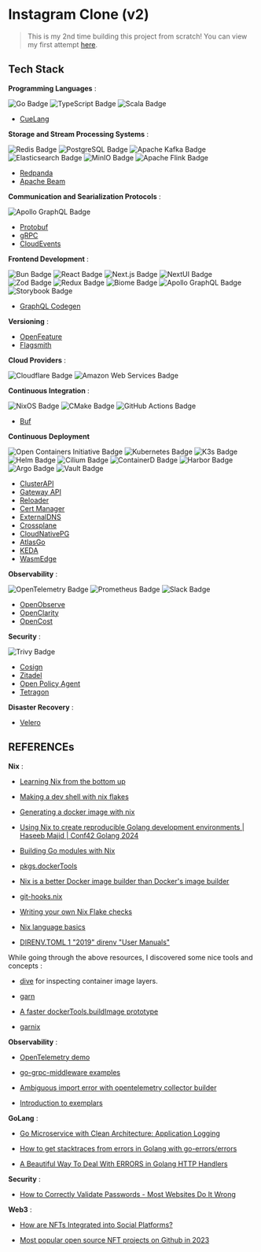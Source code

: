 # Instagram Clone (v2)

> This is my 2nd time building this project from scratch! You can view my first attempt [here](https://github.com/Archisman-Mridha/instagram-clone/tree/main).

## Tech Stack

**Programming Languages** :

![Go Badge](https://img.shields.io/badge/Go-00ADD8?logo=go&logoColor=fff&style=for-the-badge)
![TypeScript Badge](https://img.shields.io/badge/TypeScript-3178C6?logo=typescript&logoColor=fff&style=for-the-badge)
![Scala Badge](https://img.shields.io/badge/Scala-DC322F?logo=scala&logoColor=fff&style=for-the-badge)

- [CueLang](https://cuelang.org)

**Storage and Stream Processing Systems** :

![Redis Badge](https://img.shields.io/badge/Redis-FF4438?logo=redis&logoColor=fff&style=for-the-badge)
![PostgreSQL Badge](https://img.shields.io/badge/PostgreSQL-4169E1?logo=postgresql&logoColor=fff&style=for-the-badge)
![Apache Kafka Badge](https://img.shields.io/badge/Apache%20Kafka-231F20?logo=apachekafka&logoColor=fff&style=for-the-badge)
![Elasticsearch Badge](https://img.shields.io/badge/Elasticsearch-005571?logo=elasticsearch&logoColor=fff&style=for-the-badge)
![MinIO Badge](https://img.shields.io/badge/MinIO-C72E49?logo=minio&logoColor=fff&style=for-the-badge)
![Apache Flink Badge](https://img.shields.io/badge/Apache%20Flink-E6526F?logo=apacheflink&logoColor=fff&style=for-the-badge)

- [Redpanda](https://www.redpanda.com)
- [Apache Beam](https://beam.apache.org)

**Communication and Searialization Protocols** :

![Apollo GraphQL Badge](https://img.shields.io/badge/Apollo%20GraphQL-311C87?logo=apollographql&logoColor=fff&style=for-the-badge)

- [Protobuf](https://protobuf.dev)
- [gRPC](https://grpc.io)
- [CloudEvents](https://cloudevents.io)

**Frontend Development** :

![Bun Badge](https://img.shields.io/badge/Bun-000?logo=bun&logoColor=fff&style=for-the-badge)
![React Badge](https://img.shields.io/badge/React-61DAFB?logo=react&logoColor=000&style=for-the-badge)
![Next.js Badge](https://img.shields.io/badge/Next.js-000?logo=nextdotjs&logoColor=fff&style=for-the-badge)
![NextUI Badge](https://img.shields.io/badge/NextUI-000?logo=nextui&logoColor=fff&style=for-the-badge)
![Zod Badge](https://img.shields.io/badge/Zod-3E67B1?logo=zod&logoColor=fff&style=for-the-badge)
![Redux Badge](https://img.shields.io/badge/Redux-764ABC?logo=redux&logoColor=fff&style=for-the-badge)
![Biome Badge](https://img.shields.io/badge/Biome-60A5FA?logo=biome&logoColor=fff&style=for-the-badge)
![Apollo GraphQL Badge](https://img.shields.io/badge/Apollo%20GraphQL-311C87?logo=apollographql&logoColor=fff&style=for-the-badge)
![Storybook Badge](https://img.shields.io/badge/Storybook-FF4785?logo=storybook&logoColor=fff&style=for-the-badge)

- [GraphQL Codegen](https://the-guild.dev/graphql/codegen)

**Versioning** :

- [OpenFeature](https://openfeature.dev)
- [Flagsmith](https://www.flagsmith.com)

**Cloud Providers** :

![Cloudflare Badge](https://img.shields.io/badge/Cloudflare-F38020?logo=cloudflare&logoColor=fff&style=for-the-badge)
![Amazon Web Services Badge](https://img.shields.io/badge/Amazon%20Web%20Services-232F3E?logo=amazonwebservices&logoColor=fff&style=for-the-badge)

**Continuous Integration** :

![NixOS Badge](https://img.shields.io/badge/NixOS-5277C3?logo=nixos&logoColor=fff&style=for-the-badge)
![CMake Badge](https://img.shields.io/badge/CMake-064F8C?logo=cmake&logoColor=fff&style=for-the-badge)
![GitHub Actions Badge](https://img.shields.io/badge/GitHub%20Actions-2088FF?logo=githubactions&logoColor=fff&style=for-the-badge)

- [Buf](https://the-guild.dev/graphql/codegen)

**Continuous Deployment**

![Open Containers Initiative Badge](https://img.shields.io/badge/Open%20Containers%20Initiative-262261?logo=opencontainersinitiative&logoColor=fff&style=for-the-badge)
![Kubernetes Badge](https://img.shields.io/badge/Kubernetes-326CE5?logo=kubernetes&logoColor=fff&style=for-the-badge)
![K3s Badge](https://img.shields.io/badge/K3s-FFC61C?logo=k3s&logoColor=000&style=for-the-badge)
![Helm Badge](https://img.shields.io/badge/Helm-0F1689?logo=helm&logoColor=fff&style=for-the-badge)
![Cilium Badge](https://img.shields.io/badge/Cilium-F8C517?logo=cilium&logoColor=000&style=for-the-badge)
![ContainerD Badge](https://img.shields.io/badge/containerd-575757?logo=containerd&logoColor=fff&style=for-the-badge)
![Harbor Badge](https://img.shields.io/badge/Harbor-60B932?logo=harbor&logoColor=fff&style=for-the-badge)
![Argo Badge](https://img.shields.io/badge/Argo-EF7B4D?logo=argo&logoColor=fff&style=for-the-badge)
![Vault Badge](https://img.shields.io/badge/Vault-FFEC6E?logo=vault&logoColor=000&style=for-the-badge)

- [ClusterAPI](https://cluster-api.sigs.k8s.io)
- [Gateway API](https://gateway-api.sigs.k8s.io)
- [Reloader](https://github.com/stakater/Reloader)
- [Cert Manager](https://cert-manager.io)
- [ExternalDNS](https://github.com/kubernetes-sigs/external-dns)
- [Crossplane](https://www.crossplane.io)
- [CloudNativePG](https://cloudnative-pg.io)
- [AtlasGo](https://atlasgo.io)
- [KEDA](https://keda.sh)
- [WasmEdge](https://wasmedge.org)

**Observability** :

![OpenTelemetry Badge](https://img.shields.io/badge/OpenTelemetry-000?logo=opentelemetry&logoColor=fff&style=for-the-badge)
![Prometheus Badge](https://img.shields.io/badge/Prometheus-E6522C?logo=prometheus&logoColor=fff&style=for-the-badge)
![Slack Badge](https://img.shields.io/badge/Slack-4A154B?logo=slack&logoColor=fff&style=for-the-badge)

- [OpenObserve](https://www.openobserve.ai)
- [OpenClarity](https://openclarity.io)
- [OpenCost](https://www.opencost.io)

**Security** :

![Trivy Badge](https://img.shields.io/badge/Trivy-1904DA?logo=trivy&logoColor=fff&style=for-the-badge)

- [Cosign](https://github.com/sigstore/cosign)
- [Zitadel](https://zitadel.com)
- [Open Policy Agent](https://www.openpolicyagent.org)
- [Tetragon](https://tetragon.io)

**Disaster Recovery** :

- [Velero](https://velero.io)

## REFERENCEs

**Nix** :

- [Learning Nix from the bottom up](https://fasterthanli.me/series/building-a-rust-service-with-nix/part-9)

- [Making a dev shell with nix flakes](https://fasterthanli.me/series/building-a-rust-service-with-nix/part-10)

- [Generating a docker image with nix](https://fasterthanli.me/series/building-a-rust-service-with-nix/part-11)

- [Using Nix to create reproducible Golang development environments | Haseeb Majid | Conf42 Golang 2024](https://www.youtube.com/watch?v=HcNXlC1bjvI)

- [Building Go modules with Nix](https://nixos.org/manual/nixpkgs/stable/#sec-language-go)

- [pkgs.dockerTools](https://ryantm.github.io/nixpkgs/builders/images/dockertools/)

- [Nix is a better Docker image builder than Docker's image builder](https://xeiaso.net/talks/2024/nix-docker-build/)

- [git-hooks.nix](https://github.com/cachix/git-hooks.nix)

- [Writing your own Nix Flake checks](https://msfjarvis.dev/posts/writing-your-own-nix-flake-checks/)

- [Nix language basics](https://nix.dev/tutorials/nix-language.html)

- [DIRENV.TOML 1 "2019" direnv "User Manuals"](https://direnv.net/man/direnv.toml.1.html)

While going through the above resources, I discovered some nice tools and concepts :

- [dive](https://github.com/wagoodman/dive) for inspecting container image layers.

- [garn](https://garnix.io/blog/announcing-garn)

- [A faster dockerTools.buildImage prototype](https://lewo.abesis.fr/posts/nix-build-container-image/)

- [garnix](https://garnix.io)

**Observability** :

- [OpenTelemetry demo](https://github.com/open-telemetry/opentelemetry-demo)

- [go-grpc-middleware examples](https://github.com/grpc-ecosystem/go-grpc-middleware/tree/main/examples)

- [Ambiguous import error with opentelemetry collector builder](https://github.com/open-telemetry/opentelemetry-collector/issues/10476)

- [Introduction to exemplars](https://grafana.com/docs/grafana/latest/fundamentals/exemplars/)

**GoLang** :

- [Go Microservice with Clean Architecture: Application Logging](https://medium.com/@jfeng45/go-microservice-with-clean-architecture-application-logging-b43dc5839bce)

- [How to get stacktraces from errors in Golang with go-errors/errors](https://www.bugsnag.com/blog/go-errors/)

- [A Beautiful Way To Deal With ERRORS in Golang HTTP Handlers](https://www.youtube.com/watch?v=aS1cJfQ-LrQ)

**Security** :

- [How to Correctly Validate Passwords - Most Websites Do It Wrong](https://blog.boot.dev/open-source/how-to-validate-passwords/)

**Web3** :

- [How are NFTs Integrated into Social Platforms?](https://www.solulab.com/nft-in-social-media/)

- [Most popular open source NFT projects on Github in 2023](https://www.dappros.com/202206/top-nft-non-fungible-token-open-source-projects-on-github/)

